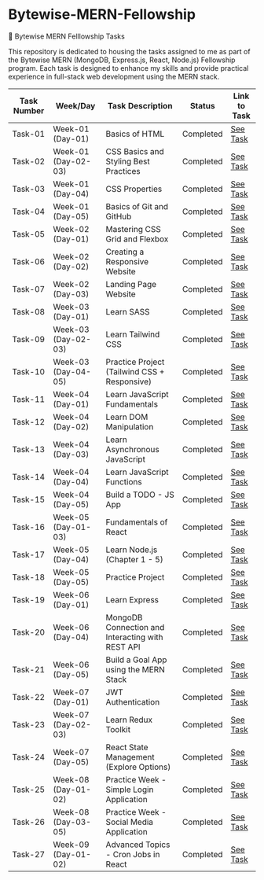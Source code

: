 # Bytewise-MERN-Fellowship

🚀 Bytewise MERN Felllowship Tasks

This repository is dedicated to housing the tasks assigned to me as part of the Bytewise MERN (MongoDB, Express.js, React, Node.js) Fellowship program. Each task is designed to enhance my skills and provide practical experience in full-stack web development using the MERN stack.

| Task Number | Week/Day            | Task Description                                 | Status    | Link to Task                  |
| ----------- | ------------------- | ------------------------------------------------ | --------- | ----------------------------- |
| Task-01     | Week-01 (Day-01)    | Basics of HTML                                   | Completed | [See Task](./Week-01/Task-01) |
| Task-02     | Week-01 (Day-02-03) | CSS Basics and Styling Best Practices            | Completed | [See Task](./Week-01/Task-02) |
| Task-03     | Week-01 (Day-04)    | CSS Properties                                   | Completed | [See Task](./Week-01/Task-03) |
| Task-04     | Week-01 (Day-05)    | Basics of Git and GitHub                         | Completed | [See Task](./Week-01/Task-04) |
| Task-05     | Week-02 (Day-01)    | Mastering CSS Grid and Flexbox                   | Completed | [See Task](./Week-02/Task-01) |
| Task-06     | Week-02 (Day-02)    | Creating a Responsive Website                    | Completed | [See Task](./Week-02/Task-02) |
| Task-07     | Week-02 (Day-03)    | Landing Page Website                             | Completed | [See Task](./Week-02/Task-03) |
| Task-08     | Week-03 (Day-01)    | Learn SASS                                       | Completed | [See Task](./Week-03/Task-01) |
| Task-09     | Week-03 (Day-02-03) | Learn Tailwind CSS                               | Completed | [See Task](./Week-03/Task-02) |
| Task-10     | Week-03 (Day-04-05) | Practice Project (Tailwind CSS + Responsive)     | Completed | [See Task](./Week-03/Task-03) |
| Task-11     | Week-04 (Day-01)    | Learn JavaScript Fundamentals                    | Completed | [See Task](./Week-04/Task-01) |
| Task-12     | Week-04 (Day-02)    | Learn DOM Manipulation                           | Completed | [See Task](./Week-04/Task-02) |
| Task-13     | Week-04 (Day-03)    | Learn Asynchronous JavaScript                    | Completed | [See Task](./Week-04/Task-03) |
| Task-14     | Week-04 (Day-04)    | Learn JavaScript Functions                       | Completed | [See Task](./Week-04/Task-04) |
| Task-15     | Week-04 (Day-05)    | Build a TODO - JS App                            | Completed | [See Task](./Week-04/Task-05) |
| Task-16     | Week-05 (Day-01-03) | Fundamentals of React                            | Completed | [See Task](./Week-05/Task-01) |
| Task-17     | Week-05 (Day-04)    | Learn Node.js (Chapter 1 - 5)                    | Completed | [See Task](./Week-05/Task-02) |
| Task-18     | Week-05 (Day-05)    | Practice Project                                 | Completed | [See Task](./Week-05/Task-03) |
| Task-19     | Week-06 (Day-01)    | Learn Express                                    | Completed | [See Task](./Week-06/Task-01) |
| Task-20     | Week-06 (Day-04)    | MongoDB Connection and Interacting with REST API | Completed | [See Task](./Week-06/Task-02) |
| Task-21     | Week-06 (Day-05)    | Build a Goal App using the MERN Stack            | Completed | [See Task](./Week-06/Task-03) |
| Task-22     | Week-07 (Day-01)    | JWT Authentication                               | Completed | [See Task](./Week-07/Task-01) |
| Task-23     | Week-07 (Day-02-03) | Learn Redux Toolkit                              | Completed | [See Task](./Week-07/Task-02) |
| Task-24     | Week-07 (Day-05)    | React State Management (Explore Options)         | Completed | [See Task](./Week-07/Task-03) |
| Task-25     | Week-08 (Day-01-02) | Practice Week - Simple Login Application         | Completed | [See Task](./Week-08/Task-01) |
| Task-26     | Week-08 (Day-03-05) | Practice Week - Social Media Application         | Completed | [See Task](./Week-08/Task-02) |
| Task-27     | Week-09 (Day-01-02) | Advanced Topics - Cron Jobs in React             | Completed | [See Task](./Week-09/Task-01) |
